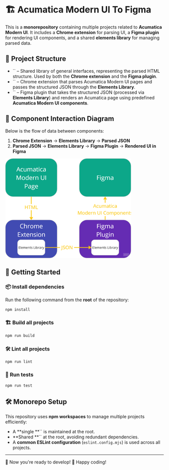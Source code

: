 # 🏗️ Acumatica Modern UI To Figma

This is a **monorepository** containing multiple projects related to **Acumatica Modern UI**. It includes a **Chrome extension** for parsing UI, a **Figma plugin** for rendering UI components, and a shared **elements library** for managing parsed data.

## 📂 Project Structure

- `` – Shared library of general interfaces, representing the parsed HTML structure. Used by both the **Chrome extension** and the **Figma plugin**.
- `` – Chrome extension that parses Acumatica Modern UI pages and passes the structured JSON through the **Elements Library**.
- `` – Figma plugin that takes the structured JSON (processed via **Elements Library**) and renders an Acumatica page using predefined **Acumatica Modern UI components**.

## 🔄 Component Interaction Diagram

Below is the flow of data between components:

1. **Chrome Extension** → **Elements Library** → **Parsed JSON**
2. **Parsed JSON** → **Elements Library** → **Figma Plugin** → **Rendered UI in Figma**

<img src="components-diagram.png" alt="Component Interaction Diagram" width="400">


## 🚀 Getting Started

### 📦 Install dependencies

Run the following command from the **root** of the repository:

```sh
npm install
```

### 🏗️ Build all projects

```sh
npm run build
```

### 🛠️ Lint all projects

```sh
npm run lint
```

### 🧪 Run tests

```sh
npm run test
```

## 🛠️ Monorepo Setup

This repository uses **npm workspaces** to manage multiple projects efficiently:

- A **single **`` is maintained at the root.
- **Shared **`` at the root, avoiding redundant dependencies.
- A **common ESLint configuration** (`eslint.config.mjs`) is used across all projects.

---

🚀 Now you're ready to develop! 🎨 Happy coding!

